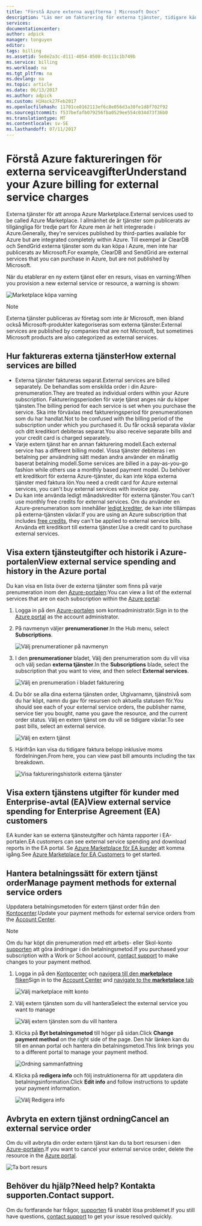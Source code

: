```yaml
---
title: "Förstå Azure externa avgifterna | Microsoft Docs"
description: "Läs mer om fakturering för externa tjänster, tidigare känt som Marketplace, avgifter i Azure."
services: 
documentationcenter: 
author: adpick
manager: tonguyen
editor: 
tags: billing
ms.assetid: 5e0e2a3c-d111-4054-8508-0c111c1b749b
ms.service: billing
ms.workload: na
ms.tgt_pltfrm: na
ms.devlang: na
ms.topic: article
ms.date: 06/13/2017
ms.author: adpick
ms.custom: H1Hack27Feb2017
ms.openlocfilehash: 11701ce0162113ef6c8e056d3a30fe1d8f702f92
ms.sourcegitcommit: f537befafb079256fba0529ee554c034d73f36b0
ms.translationtype: MT
ms.contentlocale: sv-SE
ms.lasthandoff: 07/11/2017
---
```

# <a name="understand-your-azure-billing-for-external-service-charges"></a><span data-ttu-id="d6a66-103">Förstå Azure faktureringen för externa serviceavgifter</span><span class="sxs-lookup"><span data-stu-id="d6a66-103">Understand your Azure billing for external service charges</span></span>
<span data-ttu-id="d6a66-104">Externa tjänster för att anropa Azure Marketplace.</span><span class="sxs-lookup"><span data-stu-id="d6a66-104">External services used to be called Azure Marketplace.</span></span> <span data-ttu-id="d6a66-105">I allmänhet de är tjänster som publicerats av tillgängliga för tredje part för Azure men är helt integrerade i Azure.</span><span class="sxs-lookup"><span data-stu-id="d6a66-105">Generally, they're services published by third-parties available for Azure but are integrated completely within Azure.</span></span> <span data-ttu-id="d6a66-106">Till exempel är ClearDB och SendGrid externa tjänster som du kan köpa i Azure, men inte har publicerats av Microsoft.</span><span class="sxs-lookup"><span data-stu-id="d6a66-106">For example, ClearDB and SendGrid are external services that you can purchase in Azure, but are not published by Microsoft.</span></span>

<span data-ttu-id="d6a66-107">När du etablerar en ny extern tjänst eller en resurs, visas en varning:</span><span class="sxs-lookup"><span data-stu-id="d6a66-107">When you provision a new external service or resource, a warning is shown:</span></span>

![Marketplace köpa varning](./media/billing-understand-your-azure-marketplace-charges/marketplace-warning.PNG)

> [!NOTE]
> <span data-ttu-id="d6a66-109">Externa tjänster publiceras av företag som inte är Microsoft, men ibland också Microsoft-produkter kategoriseras som externa tjänster.</span><span class="sxs-lookup"><span data-stu-id="d6a66-109">External services are published by companies that are not Microsoft, but sometimes Microsoft products are also categorized as external services.</span></span>
> 
> 

## <a name="how-external-services-are-billed"></a><span data-ttu-id="d6a66-110">Hur faktureras externa tjänster</span><span class="sxs-lookup"><span data-stu-id="d6a66-110">How external services are billed</span></span>
- <span data-ttu-id="d6a66-111">Externa tjänster faktureras separat.</span><span class="sxs-lookup"><span data-stu-id="d6a66-111">External services are billed separately.</span></span> <span data-ttu-id="d6a66-112">De behandlas som enskilda order i din Azure-prenumeration.</span><span class="sxs-lookup"><span data-stu-id="d6a66-112">They are treated as individual orders within your Azure subscription.</span></span> <span data-ttu-id="d6a66-113">Faktureringsperioden för varje tjänst anges när du köper tjänsten.</span><span class="sxs-lookup"><span data-stu-id="d6a66-113">The billing period for each service is set when you purchase the service.</span></span> <span data-ttu-id="d6a66-114">Ska inte förväxlas med faktureringsperiod för prenumerationen som du har handlat.</span><span class="sxs-lookup"><span data-stu-id="d6a66-114">Not to be confused with the billing period of the subscription under which you purchased it.</span></span> <span data-ttu-id="d6a66-115">Du får också separata växlar och ditt kreditkort debiteras separat.</span><span class="sxs-lookup"><span data-stu-id="d6a66-115">You also receive separate bills and your credit card is charged separately.</span></span>
- <span data-ttu-id="d6a66-116">Varje extern tjänst har en annan fakturering modell.</span><span class="sxs-lookup"><span data-stu-id="d6a66-116">Each external service has a different billing model.</span></span> <span data-ttu-id="d6a66-117">Vissa tjänster debiteras i en betalning per användning sätt medan andra använder en månatlig baserat betalning modell.</span><span class="sxs-lookup"><span data-stu-id="d6a66-117">Some services are billed in a pay-as-you-go fashion while others use a monthly based payment model.</span></span> <span data-ttu-id="d6a66-118">Du behöver ett kreditkort för externa Azure-tjänster, du kan inte köpa externa tjänster med faktura lön.</span><span class="sxs-lookup"><span data-stu-id="d6a66-118">You need a credit card for Azure external services, you can't buy external services with invoice pay.</span></span>
- <span data-ttu-id="d6a66-119">Du kan inte använda ledigt månadskrediter för externa tjänster.</span><span class="sxs-lookup"><span data-stu-id="d6a66-119">You can't use monthly free credits for external services.</span></span> <span data-ttu-id="d6a66-120">Om du använder en Azure-prenumeration som innehåller [ledigt krediter](https://azure.microsoft.com/pricing/spending-limits/), de kan inte tillämpas på externa-tjänsten växlar.</span><span class="sxs-lookup"><span data-stu-id="d6a66-120">If you are using an Azure subscription that includes [free credits](https://azure.microsoft.com/pricing/spending-limits/), they can't be applied to external service bills.</span></span> <span data-ttu-id="d6a66-121">Använda ett kreditkort till externa tjänster.</span><span class="sxs-lookup"><span data-stu-id="d6a66-121">Use a credit card to purchase external services.</span></span>


## <a name="view-external-service-spending-and-history-in-the-azure-portal"></a><span data-ttu-id="d6a66-122">Visa extern tjänsteutgifter och historik i Azure-portalen</span><span class="sxs-lookup"><span data-stu-id="d6a66-122">View external service spending and history in the Azure portal</span></span>
<span data-ttu-id="d6a66-123">Du kan visa en lista över de externa tjänster som finns på varje prenumeration inom den [Azure-portalen](https://portal.azure.com/):</span><span class="sxs-lookup"><span data-stu-id="d6a66-123">You can view a list of the external services that are on each subscription within the [Azure portal](https://portal.azure.com/):</span></span> 

1. <span data-ttu-id="d6a66-124">Logga in på den [Azure-portalen](https://portal.azure.com/) som kontoadministratör.</span><span class="sxs-lookup"><span data-stu-id="d6a66-124">Sign in to the [Azure portal](https://portal.azure.com/) as the account administrator.</span></span>
2. <span data-ttu-id="d6a66-125">På navmenyn väljer **prenumerationer**.</span><span class="sxs-lookup"><span data-stu-id="d6a66-125">In the Hub menu, select **Subscriptions**.</span></span>
   
    ![Välj prenumerationer på navmenyn](./media/billing-understand-your-azure-marketplace-charges/sub-button.png) 
3. <span data-ttu-id="d6a66-127">I den **prenumerationer** bladet, Välj den prenumeration som du vill visa och välj sedan **externa tjänster**.</span><span class="sxs-lookup"><span data-stu-id="d6a66-127">In the **Subscriptions** blade, select the subscription that you want to view, and then select **External services**.</span></span>
   
    ![Välj en prenumeration i bladet fakturering](./media/billing-understand-your-azure-marketplace-charges/select-sub-external-services.png)
4. <span data-ttu-id="d6a66-129">Du bör se alla dina externa tjänsten order, Utgivarnamn, tjänstnivå som du har köpt, namn du gav för resursen och aktuella statusen för.</span><span class="sxs-lookup"><span data-stu-id="d6a66-129">You should see each of your external service orders, the publisher name, service tier you bought, name you gave the resource, and the current order status.</span></span> <span data-ttu-id="d6a66-130">Välj en extern tjänst om du vill se tidigare växlar.</span><span class="sxs-lookup"><span data-stu-id="d6a66-130">To see past bills, select an external service.</span></span>
   
    ![Välj en extern tjänst](./media/billing-understand-your-azure-marketplace-charges/external-service-blade2.png)
5. <span data-ttu-id="d6a66-132">Härifrån kan visa du tidigare faktura belopp inklusive moms fördelningen.</span><span class="sxs-lookup"><span data-stu-id="d6a66-132">From here, you can view past bill amounts including the tax breakdown.</span></span>
   
    ![Visa faktureringshistorik externa tjänster](./media/billing-understand-your-azure-marketplace-charges/billing-overview-blade.png)

## <a name="view-external-service-spending-for-enterprise-agreement-ea-customers"></a><span data-ttu-id="d6a66-134">Visa extern tjänstens utgifter för kunder med Enterprise-avtal (EA)</span><span class="sxs-lookup"><span data-stu-id="d6a66-134">View external service spending for Enterprise Agreement (EA) customers</span></span>
<span data-ttu-id="d6a66-135">EA kunder kan se externa tjänsteutgifter och hämta rapporter i EA-portalen.</span><span class="sxs-lookup"><span data-stu-id="d6a66-135">EA customers can see external service spending and download reports in the EA portal.</span></span> <span data-ttu-id="d6a66-136">Se [Azure Marketplace för EA kunder](https://ea.azure.com/helpdocs/azureMarketplace) att komma igång.</span><span class="sxs-lookup"><span data-stu-id="d6a66-136">See [Azure Marketplace for EA Customers](https://ea.azure.com/helpdocs/azureMarketplace) to get started.</span></span>

## <a name="manage-payment-methods-for-external-service-orders"></a><span data-ttu-id="d6a66-137">Hantera betalningssätt för extern tjänst order</span><span class="sxs-lookup"><span data-stu-id="d6a66-137">Manage payment methods for external service orders</span></span>
<span data-ttu-id="d6a66-138">Uppdatera betalningsmetoden för extern tjänst order från den [Kontocenter](https://account.windowsazure.com/).</span><span class="sxs-lookup"><span data-stu-id="d6a66-138">Update your payment methods for external service orders from the [Account Center](https://account.windowsazure.com/).</span></span>

> [!NOTE]
> <span data-ttu-id="d6a66-139">Om du har köpt din prenumeration med ett arbets- eller Skol-konto [supporten](https://portal.azure.com/?#blade/Microsoft_Azure_Support/HelpAndSupportBlade) att göra ändringar i din betalningsmetod.</span><span class="sxs-lookup"><span data-stu-id="d6a66-139">If you purchased your subscription with a Work or School account, [contact support](https://portal.azure.com/?#blade/Microsoft_Azure_Support/HelpAndSupportBlade) to make changes to your payment method.</span></span>
> 
> 

1. <span data-ttu-id="d6a66-140">Logga in på den [Kontocenter](https://account.windowsazure.com/) och [navigera till den **marketplace** fliken](https://account.windowsazure.com/Store)</span><span class="sxs-lookup"><span data-stu-id="d6a66-140">Sign in to the [Account Center](https://account.windowsazure.com/) and [navigate to the **marketplace** tab](https://account.windowsazure.com/Store)</span></span>
   
    ![Välj marketplace mitt konto](./media/billing-understand-your-azure-marketplace-charges/select-marketplace.png)
2. <span data-ttu-id="d6a66-142">Välj extern tjänsten som du vill hantera</span><span class="sxs-lookup"><span data-stu-id="d6a66-142">Select the external service you want to manage</span></span>
   
    ![Välj extern tjänsten som du vill hantera](./media/billing-understand-your-azure-marketplace-charges/select-ext-service.png)
3. <span data-ttu-id="d6a66-144">Klicka på **Byt betalningsmetod** till höger på sidan.</span><span class="sxs-lookup"><span data-stu-id="d6a66-144">Click **Change payment method** on the right side of the page.</span></span> <span data-ttu-id="d6a66-145">Den här länken kan du till en annan portal och hantera din betalningsmetod.</span><span class="sxs-lookup"><span data-stu-id="d6a66-145">This link brings you to a different portal to manage your payment method.</span></span>
   
    ![Ordning sammanfattning](./media/billing-understand-your-azure-marketplace-charges/change-payment.PNG)
4. <span data-ttu-id="d6a66-147">Klicka på **redigera info** och följ instruktionerna för att uppdatera din betalningsinformation.</span><span class="sxs-lookup"><span data-stu-id="d6a66-147">Click **Edit info** and follow instructions to update your payment information.</span></span>
   
    ![Välj Redigera info](./media/billing-understand-your-azure-marketplace-charges/edit-info.png)

## <a name="cancel-an-external-service-order"></a><span data-ttu-id="d6a66-149">Avbryta en extern tjänst ordning</span><span class="sxs-lookup"><span data-stu-id="d6a66-149">Cancel an external service order</span></span>
<span data-ttu-id="d6a66-150">Om du vill avbryta din order extern tjänst kan du ta bort resursen i den [Azure-portalen](https://portal.azure.com).</span><span class="sxs-lookup"><span data-stu-id="d6a66-150">If you want to cancel your external service order, delete the resource in the [Azure portal](https://portal.azure.com).</span></span>

![Ta bort resurs](./media/billing-understand-your-azure-marketplace-charges/deleteMarketplaceOrder.PNG)

## <a name="need-help-contact-support"></a><span data-ttu-id="d6a66-152">Behöver du hjälp?</span><span class="sxs-lookup"><span data-stu-id="d6a66-152">Need help?</span></span> <span data-ttu-id="d6a66-153">Kontakta supporten.</span><span class="sxs-lookup"><span data-stu-id="d6a66-153">Contact support.</span></span>
<span data-ttu-id="d6a66-154">Om du fortfarande har frågor, [supporten](https://portal.azure.com/?#blade/Microsoft_Azure_Support/HelpAndSupportBlade) få snabbt lösa problemet.</span><span class="sxs-lookup"><span data-stu-id="d6a66-154">If you still have questions, [contact support](https://portal.azure.com/?#blade/Microsoft_Azure_Support/HelpAndSupportBlade) to get your issue resolved quickly.</span></span>

